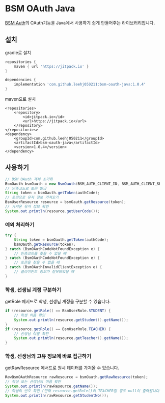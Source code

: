 # BSM OAuth Java
[BSM Auth](https://github.com/BSSM-BSM/BSM-Auth-Backend-V1)의 OAuth기능을 Java에서 사용하기 쉽게 만들어주는 라이브러리입니다.

## 설치
gradle로 설치
```gradle
repositories {
    maven { url 'https://jitpack.io' }
}

dependencies {
    implementation 'com.github.leehj050211:bsm-oauth-java:1.0.4'
}
```
maven으로 설치
```maven
<repositories>
    <repository>
        <id>jitpack.io</id>
        <url>https://jitpack.io</url>
    </repository>
</repositories>
<dependency>
    <groupId>com.github.leehj050211</groupId>
    <artifactId>bsm-oauth-java</artifactId>
    <version>1.0.4</version>
</dependency>
```


## 사용하기
```java
// BSM OAuth 객체 초기화
BsmOauth bsmOauth = new BsmOauth(BSM_AUTH_CLIENT_ID, BSM_AUTH_CLIENT_SECRET);
// 인증코드로 토큰 발급
String token = bsmOauth.getToken(authCode);
// 토큰으로 유저 정보 가져오기
BsmUserResource resource = bsmOauth.getResource(token);
// 가져온 유저 정보 확인
System.out.println(resource.getUserCode());
```

### 예외 처리하기
```java
try {
    String token = bsmOauth.getToken(authCode);
    bsmOauth.getResource(token);
} catch (BsmOAuthCodeNotFoundException e) {
    // 인증코드를 찾을 수 없을 때
} catch (BsmOAuthCodeNotFoundException e) {
    // 토큰을 찾을 수 없을 때
} catch (BsmOAuthInvalidClientException e) {
    // 클라이언트 정보가 잘못되었을 때
}
```

### 학생, 선생님 계정 구분하기
getRole 메서드로 학생, 선생님 계정을 구분할 수 있습니다. 
```java
if (resource.getRole() == BsmUserRole.STUDENT) {
    // 학생 이름 확인
    System.out.println(resource.getStudent().getName());
}
if (resource.getRole() == BsmUserRole.TEACHER) {
    // 선생님 이름 확인
    System.out.println(resource.getTeacher().getName());
}
```

### 학생, 선생님의 고유 정보에 바로 접근하기

getRawResource 메서드로 원시 데이터를 가져올 수 있습니다.

```java
RawBsmOAuthResource rawResource = bsmOauth.getRawResource(token);
// 학생 또는 선생님의 이름 확인
System.out.println(rawResource.getName());
// 학생의 번호 확인 (만약 resource.getRole()이 TEACHER일 경우 null이 출력됩니다.)
System.out.println(rawResource.getStudentNo());
```
